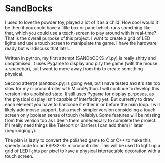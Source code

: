 # SandBocks
I used to love the powder toy, played a lot of it as a child. How cool would it be then if you could have a little box or panel which runs something like that, which you could use a touch-screen to play around with in real-time?
That is the overall purpose of this project. I want to create a grid of LED lights and use a touch screen to manipulate the game. I have the hardware ready but will discuss that later..

Written in python, my first attempt (SANDbOCKS_v1.py) is really shitty and unoptimised. It uses Pygame to display and play the game (with the mouse + spacebar), but I want to move away from this to create something physical.

Second attempt (sandbox.py) is going well, but I have tested and it's still too slow for my microcontroller with MicroPython. I will continue to develop this version into a polished state. It still uses Pygame for display purposes, as the physical display isn't capable of interfacing yet. But currently to draw each element you have to hardcode it either in or before the main loop. I will likely add mouse support, but a much simpler version considering a touch screen only boolean sense of touch (reliably). Some features will be missing from this version too as I deem them unnecessary to complete the project. If I really need things like Teleport or Barriers I can add them in later (begrudgingly).

The plan is lastly to convert the polished game to C or C++ to make this speedy code for an ESP32-S3 microcontroller. This will be used to light up a grid of LED lights per pixel to have a physical interractable decoration with a touch screen.
